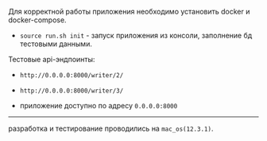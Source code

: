 
Для корректной работы приложения необходимо установить docker и docker-compose. 
* `source run.sh init` - запуск приложения из консоли, заполнение бд тестовыми данными.

Тестовые api-эндпоинты: 
* `http://0.0.0.0:8000/writer/2/` 
* `http://0.0.0.0:8000/writer/3/` 


* приложение доступно по адресу `0.0.0.0:8000`


** **
разработка и тестирование проводились на `mac_os(12.3.1)`.


